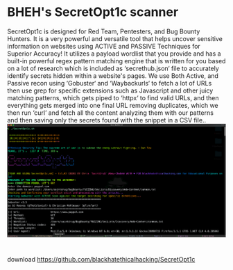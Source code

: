 # BHEH's SecretOpt1c scanner
SecretOpt1c is designed for Red Team, Pentesters, and Bug Bounty Hunters. It is a very powerful and versatile tool that helps uncover sensitive information on websites using ACTIVE and PASSIVE Techniques for Superior Accuracy! It utilizes a payload wordlist that you provide and has a built-in powerful regex pattern matching engine that is written for you based on a lot of research which is included as ‘secrethub.json‘ file to accurately identify secrets hidden within a website's pages. We use Both Active, and Passive recon using ‘Gobuster‘ and ‘Waybackurls‘ to fetch a lot of URLs then use grep for specific extensions such as Javascript and other juicy matching patterns, which gets piped to ‘httpx‘ to find valid URLs, and then everything gets merged into one final URL removing duplicates, which we then run ‘curl’ and fetch all the content analyzing them with our patterns and then saving only the secrets found with the snippet in a CSV file..
![a01700b23c34289e333f94392268912a.png](../../../_resources/a01700b23c34289e333f94392268912a.png)
#
download
https://github.com/blackhatethicalhacking/SecretOpt1c